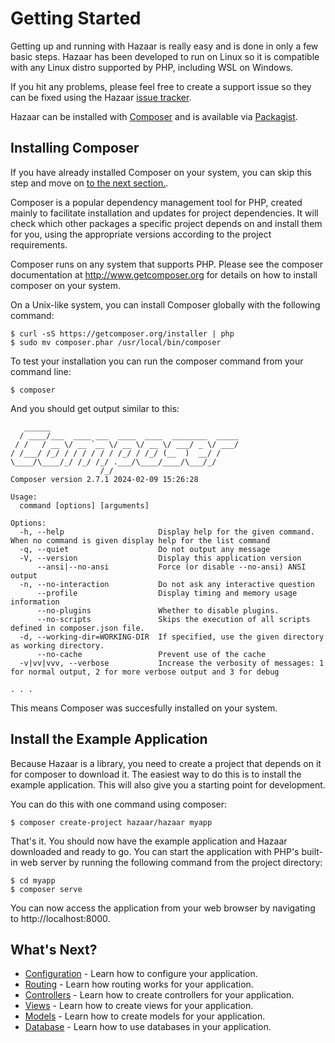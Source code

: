 # Getting Started

Getting up and running with Hazaar is really easy and is done in only a few basic
steps.  Hazaar has been developed to run on Linux so it is compatible with any Linux
distro supported by PHP, including WSL on Windows.  

If you hit any problems, please feel free to create a support issue so they can be fixed
using the Hazaar [issue tracker](https://git.hazaar.io/hazaar/framework/issues).

Hazaar can be installed with [Composer](http://getcomposer.org) and is available via
[Packagist](http://packagist.org). 

## Installing Composer

If you have already installed Composer on your system, you can skip this step and move
on [to the next section.](#install-the-example-application).

Composer is a popular dependency management tool for PHP, created mainly to facilitate
installation and updates for project dependencies. It will check which other packages
a specific project depends on and install them for you, using the appropriate versions
according to the project requirements.

Composer runs on any system that supports PHP.  Please see the composer documentation at
http://www.getcomposer.org for details on how to install composer on your system.

On a Unix-like system, you can install Composer globally with the following command:

```
$ curl -sS https://getcomposer.org/installer | php
$ sudo mv composer.phar /usr/local/bin/composer
```

To test your installation you can run the composer command from your command line:

```
$ composer
```

And you should get output similar to this:

```
   ______
  / ____/___  ____ ___  ____  ____  ________  _____
 / /   / __ \/ __ `__ \/ __ \/ __ \/ ___/ _ \/ ___/
/ /___/ /_/ / / / / / / /_/ / /_/ (__  )  __/ /
\____/\____/_/ /_/ /_/ .___/\____/____/\___/_/
                    /_/
Composer version 2.7.1 2024-02-09 15:26:28

Usage:
  command [options] [arguments]

Options:
  -h, --help                     Display help for the given command. When no command is given display help for the list command
  -q, --quiet                    Do not output any message
  -V, --version                  Display this application version
      --ansi|--no-ansi           Force (or disable --no-ansi) ANSI output
  -n, --no-interaction           Do not ask any interactive question
      --profile                  Display timing and memory usage information
      --no-plugins               Whether to disable plugins.
      --no-scripts               Skips the execution of all scripts defined in composer.json file.
  -d, --working-dir=WORKING-DIR  If specified, use the given directory as working directory.
      --no-cache                 Prevent use of the cache
  -v|vv|vvv, --verbose           Increase the verbosity of messages: 1 for normal output, 2 for more verbose output and 3 for debug

. . .
```

This means Composer was succesfully installed on your system.

## Install the Example Application

Because Hazaar is a library, you need to create a project that depends on it for composer
to download it.  The easiest way to do this is to install the example application.  This will
also give you a starting point for development.

You can do this with one command using composer:

```
$ composer create-project hazaar/hazaar myapp
```

That's it.  You should now have the example application and Hazaar downloaded and ready
to go. You can start the application with PHP's built-in web server by running the following
command from the project directory:

```
$ cd myapp
$ composer serve
```

You can now access the application from your web browser by navigating to http://localhost:8000.

## What's Next?

* [Configuration](/docs/basics/configuration.md) - Learn how to configure your application.
* [Routing](/docs/basics/routing.md) - Learn how routing works for your application.
* [Controllers](/docs/basics/controllers.md) - Learn how to create controllers for your application.
* [Views](/docs/basics/views/overview.md) - Learn how to create views for your application.
* [Models](/docs/basics/models.md) - Learn how to create models for your application.
* [Database](/docs/dbi/overview.md) - Learn how to use databases in your application.